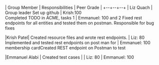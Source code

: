 
| Group Member |          Responsibilities                                 | Peer Grade |
+--+--+--+
| Liz Quach   |   Group leader Set up github                               |  Krish:100  
                 Completed TODO in ACME, tasks 1                           | Emmanuel: 100
                and 2 Fixed rest endpoints for 
                all entities and tested them on postman.
                    Responsible for bug fixes
                    
|Krish Patel|     Created resource files and wrote rest endpoints.        | Liz: 80
                Implemented and tested rest endpoints on post man for     | Emmanuel: 100
              membership cardCreated REST endpoint on Postman to test


|Emmanuel Alabi  |       Created test cases |                             | Liz: 80
                                                                          | Emmanuel: 100
